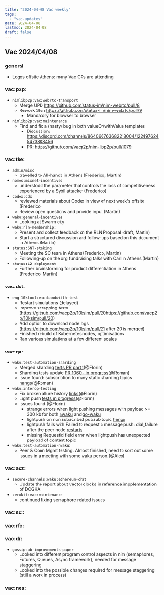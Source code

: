 ```yaml
---
title: "2024-04-08 Vac weekly"
tags:
  - "vac-updates"
date: 2024-04-08
lastmod: 2024-04-08
draft: false
---
```


## Vac 2024/04/08

### general

* Logos offsite Athens: many Vac CCs are attending

### vac:p2p:
- `nimlibp2p:vac:webrtc-transport`
  - Merge UPD https://github.com/status-im/nim-webrtc/pull/8
  - Rework Stun https://github.com/status-im/nim-webrtc/pull/9
    - Mandatory for browser to browser 
- `nimlibp2p:vac:maintenance`
  - Find and fix a (nasty) bug in both valueOr/withValue templates
    - Discussion: https://discord.com/channels/864066763682218004/1224976245473808456
    - PR: https://github.com/vacp2p/nim-libp2p/pull/1079

### vac:tke:
- `admin/misc`
  - travelled to All-hands in Athens (Frederico, Martin)
- `nomos:mixnet-incentives`
  - understodd the parameter that controls the loss of competitiveness experienced by a Sybil attacker (Frederico)
- `codex:cdx`
  - reviewed materials about Codex in view of next week's offsite (Frederico)
  - Review open questions and provide input (Martin)
- `waku:general-incentives`
  - Looking at Swarm city
- `waku:rln-membership:`
  - Present and collect feedback on the RLN Proposal (draft, Martin)
  - Start a structured discussion and follow-ups based on this document in Athens (Martin)
- `status:SNT-staking` 
  - Meeting the SC team in Athens (Frederico, Martin)
  - Following-up on the org fundraising talks with Carl in Athens (Martin)
- `status:L2-deployment`
  - Further brainstorming for product differentiation in Athens (Frederico, Martin)

### vac:dst:
- `eng-10ktool:vac:bandwidth-test`
    - Restart simulations (delayed)
    - Improve scrapping tests (https://github.com/vacp2p/10ksim/pull/20https://github.com/vacp2p/10ksim/pull/20)
    - Add option to download node logs (https://github.com/vacp2p/10ksim/pull/21 after 20 is merged)
    - Finished rebuild of Kubernetes nodes, optimisations
    - Ran various simulations at a few different scales

### vac:qa:
- `waku:test-automation-sharding`
	- Merged sharding [tests PR part 1](https://github.com/waku-org/waku-interop-tests/pull/24)(@Florin)
    - Sharding tests update [PR 1060 - in progress](https://github.com/waku-org/go-waku/pull/1060)(@Roman)
    - Issue found: subscription to many static sharding topics [hangs](https://github.com/waku-org/go-waku/issues/1077)(@Roman)
- `waku:interop-testing`
	- Fix broken allure history [links](https://github.com/waku-org/waku-interop-tests/pull/28)(@Florin)
	- Light push [tests in progress](https://github.com/waku-org/waku-interop-tests/pull/27)(@Florin)
	- Issues found:(@Florin)
		- strange errors when light pushing messages with payload >= 300 kb for both [nwaku](https://github.com/waku-org/nwaku/issues/2565) and [go-waku](https://github.com/waku-org/go-waku/issues/1076)
		- lightpush on non subscribed pubsub topic [hangs](https://github.com/waku-org/go-waku/issues/1078)
		- lightpush fails with Failed to request a message push: dial_failure after the peer node [restarts](https://github.com/waku-org/nwaku/issues/2567)
		- missing RequestId field error when lightpush has unexpected payload of [content topic](https://github.com/waku-org/go-waku/issues/1079)
- `waku:test-automation-nwaku`:
    - Peer & Conn Mgmt testing. Almost finished, need to sort out some issues in a meeting with some waku person.(@Alex) 

### vac:acz:
- `secure-channels:waku:ethereum-chat`
    - Update the [report](https://www.notion.so/Applied-Cryptography-ZK-870520f131954b90b1837ec4749f890f#183350a64a9e4b558984a348e9853968) about vector clocks in [reference impplementation](https://github.com/trvedata/key-agreement) of DCGKA. 
- `zerokit:vac:maintenance`
    - continued fixing semaphore related issues 

### vac:sc::

### vac:rfc:

### vac:dr:
- `gossipsub-improvements-paper`
  - Looked into different program control aspects in nim (semaphores, Futures, Queues, Async framework), needed for message staggering 
  - Looked into the possible changes required for message staggering (still a work in process) 

### vac:nes:


